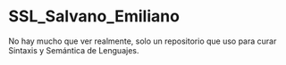 # SSL_Salvano_Emiliano
No hay mucho que ver realmente, solo un repositorio que uso para curar Sintaxis y Semántica de Lenguajes.

